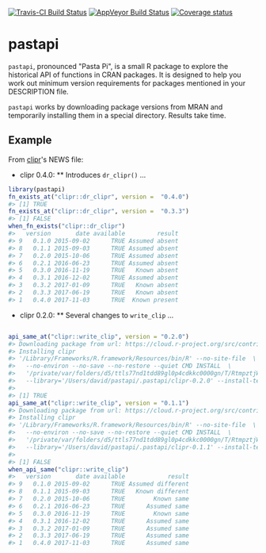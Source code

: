 
<!-- README.md is generated from README.Rmd. Please edit that file -->
[![Travis-CI Build Status](https://travis-ci.org/hughjonesd/pastapi.svg?branch=master)](https://travis-ci.org/hughjonesd/pastapi) [![AppVeyor Build Status](https://ci.appveyor.com/api/projects/status/github/hughjonesd/pastapi?branch=master&svg=true)](https://ci.appveyor.com/project/hughjonesd/pastapi) [![Coverage status](https://codecov.io/gh/hughjonesd/pastapi/branch/master/graph/badge.svg)](https://codecov.io/github/hughjonesd/pastapi?branch=master)

pastapi
=======

`pastapi`, pronounced "Pasta Pi", is a small R package to explore the historical API of functions in CRAN packages. It is designed to help you work out minimum version requirements for packages mentioned in your DESCRIPTION file.

`pastapi` works by downloading package versions from MRAN and temporarily installing them in a special directory. Results take time.

Example
-------

From [clipr](https://github.com/mdlincoln/clipr/)'s NEWS file:

-   clipr 0.4.0: \*\* Introduces `dr_clipr()` ...

``` r
library(pastapi)
fn_exists_at("clipr::dr_clipr", version =  "0.4.0")
#> [1] TRUE
fn_exists_at("clipr::dr_clipr", version =  "0.3.3")
#> [1] FALSE
when_fn_exists("clipr::dr_clipr")
#>   version       date available         result
#> 9   0.1.0 2015-09-02      TRUE Assumed absent
#> 8   0.1.1 2015-09-03      TRUE Assumed absent
#> 7   0.2.0 2015-10-06      TRUE Assumed absent
#> 6   0.2.1 2016-06-23      TRUE Assumed absent
#> 5   0.3.0 2016-11-19      TRUE   Known absent
#> 4   0.3.1 2016-12-02      TRUE Assumed absent
#> 3   0.3.2 2017-01-09      TRUE   Known absent
#> 2   0.3.3 2017-06-19      TRUE   Known absent
#> 1   0.4.0 2017-11-03      TRUE  Known present
```

-   clipr 0.2.0: \*\* Several changes to `write_clip` ...

``` r

api_same_at("clipr::write_clip", version = "0.2.0")
#> Downloading package from url: https://cloud.r-project.org/src/contrib/Archive/clipr/clipr_0.2.0.tar.gz
#> Installing clipr
#> '/Library/Frameworks/R.framework/Resources/bin/R' --no-site-file  \
#>   --no-environ --no-save --no-restore --quiet CMD INSTALL  \
#>   '/private/var/folders/d5/ttls77nd1tdd89gl0p4cdkkc0000gn/T/RtmpztjWGQ/devtools172a36ecc925d/clipr'  \
#>   --library='/Users/david/pastapi/.pastapi/clipr-0.2.0' --install-tests
#> 
#> [1] TRUE
api_same_at("clipr::write_clip", version = "0.1.1")
#> Downloading package from url: https://cloud.r-project.org/src/contrib/Archive/clipr/clipr_0.1.1.tar.gz
#> Installing clipr
#> '/Library/Frameworks/R.framework/Resources/bin/R' --no-site-file  \
#>   --no-environ --no-save --no-restore --quiet CMD INSTALL  \
#>   '/private/var/folders/d5/ttls77nd1tdd89gl0p4cdkkc0000gn/T/RtmpztjWGQ/devtools172a373578524/clipr'  \
#>   --library='/Users/david/pastapi/.pastapi/clipr-0.1.1' --install-tests
#> 
#> [1] FALSE
when_api_same("clipr::write_clip")
#>   version       date available            result
#> 9   0.1.0 2015-09-02      TRUE Assumed different
#> 8   0.1.1 2015-09-03      TRUE   Known different
#> 7   0.2.0 2015-10-06      TRUE        Known same
#> 6   0.2.1 2016-06-23      TRUE      Assumed same
#> 5   0.3.0 2016-11-19      TRUE        Known same
#> 4   0.3.1 2016-12-02      TRUE      Assumed same
#> 3   0.3.2 2017-01-09      TRUE      Assumed same
#> 2   0.3.3 2017-06-19      TRUE      Assumed same
#> 1   0.4.0 2017-11-03      TRUE      Assumed same
```
